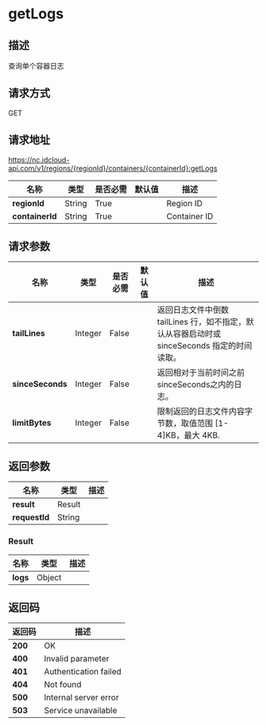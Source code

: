 # getLogs


## 描述
查询单个容器日志


## 请求方式
GET

## 请求地址
https://nc.jdcloud-api.com/v1/regions/{regionId}/containers/{containerId}:getLogs

|名称|类型|是否必需|默认值|描述|
|---|---|---|---|---|
|**regionId**|String|True| |Region ID|
|**containerId**|String|True| |Container ID|

## 请求参数
|名称|类型|是否必需|默认值|描述|
|---|---|---|---|---|
|**tailLines**|Integer|False| |返回日志文件中倒数 tailLines 行，如不指定，默认从容器启动时或 sinceSeconds 指定的时间读取。<br>|
|**sinceSeconds**|Integer|False| |返回相对于当前时间之前sinceSeconds之内的日志。<br>|
|**limitBytes**|Integer|False| |限制返回的日志文件内容字节数，取值范围 [1-4]KB，最大 4KB.<br>|


## 返回参数
|名称|类型|描述|
|---|---|---|
|**result**|Result| |
|**requestId**|String| |

### Result
|名称|类型|描述|
|---|---|---|
|**logs**|Object| |

## 返回码
|返回码|描述|
|---|---|
|**200**|OK|
|**400**|Invalid parameter|
|**401**|Authentication failed|
|**404**|Not found|
|**500**|Internal server error|
|**503**|Service unavailable|

